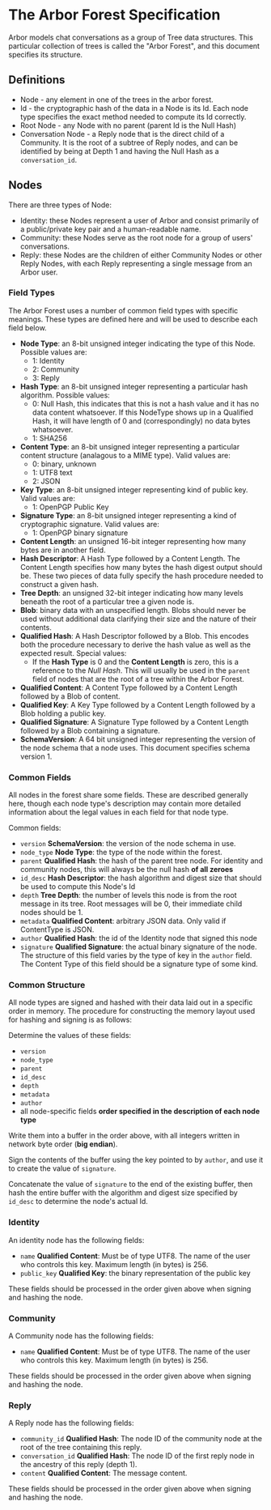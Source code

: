 # The Arbor Forest Specification

Arbor models chat conversations as a group of Tree data structures.
This particular collection of trees is called the "Arbor Forest", and
this document specifies its structure.

## Definitions

- Node - any element in one of the trees in the arbor forest.
- Id - the cryptographic hash of the data in a Node is its Id. Each node type specifies the exact method needed to compute its Id correctly.
- Root Node - any Node with no parent (parent Id is the Null Hash)
- Conversation Node - a Reply node that is the direct child of a Community. It is the root of a subtree of Reply nodes, and can be identified by being at Depth 1 and having the Null Hash as a `conversation_id`.

## Nodes

There are three types of Node:

- Identity: these Nodes represent a user of Arbor and consist primarily of a public/private key pair and a human-readable name.
- Community: these Nodes serve as the root node for a group of users' conversations.
- Reply: these Nodes are the children of either Community Nodes or other Reply Nodes, with each Reply representing a single message from an Arbor user.

### Field Types

The Arbor Forest uses a number of common field types with specific meanings. These types are defined here and will be used to describe each field below.

- **Node Type**: an 8-bit unsigned integer indicating the type of this Node. Possible values are:
  - 1: Identity
  - 2: Community
  - 3: Reply
- **Hash Type**: an 8-bit unsigned integer representing a particular hash algorithm. Possible values:
  - 0: Null Hash, this indicates that this is not a hash value and it has no data content whatsoever. If this NodeType shows up in a Qualified Hash, it will have length of 0 and (correspondingly) no data bytes whatsoever.
  - 1: SHA256
- **Content Type**: an 8-bit unsigned integer representing a particular content structure (analagous to a MIME type). Valid values are:
  - 0: binary, unknown
  - 1: UTF8 text
  - 2: JSON
- **Key Type**: an 8-bit unsigned integer representing kind of public key. Valid values are:
  - 1: OpenPGP Public Key
- **Signature Type**: an 8-bit unsigned integer representing a kind of cryptographic signature. Valid values are:
  - 1: OpenPGP binary signature
- **Content Length**: an unsigned 16-bit integer representing how many bytes are in another field.
- **Hash Descriptor**: A Hash Type followed by a Content Length. The Content Length specifies how many bytes the hash digest output should be. These two pieces of data fully specify the hash procedure needed to construct a given hash.
- **Tree Depth**: an unsigned 32-bit integer indicating how many levels beneath the root of a particular tree a given node is.
- **Blob**: binary data with an unspecified length. Blobs should never be used without additional data clarifying their size and the nature of their contents.
- **Qualified Hash**: A Hash Descriptor followed by a Blob. This encodes both the procedure necessary to derive the hash value as well as the expected result. Special values:
  - If the **Hash Type** is 0 and the **Content Length** is zero, this is a reference to the _Null Hash_. This will usually be used in the `parent` field of nodes that are the root of a tree within the Arbor Forest.
- **Qualified Content**: A Content Type followed by a Content Length followed by a Blob of content.
- **Qualified Key**: A Key Type followed by a Content Length followed by a Blob holding a public key.
- **Qualified Signature**: A Signature Type followed by a Content Length followed by a Blob containing a signature.
- **SchemaVersion**: A 64 bit unsigned integer representing the version of the node schema that a node uses. This document specifies schema version 1.

### Common Fields

All nodes in the forest share some fields. These are described generally here, though each node type's description may contain more detailed information about the legal values in each field for that node type.

Common fields:

- `version` **SchemaVersion**: the version of the node schema in use.
- `node_type` **Node Type**: the type of the node within the forest.
- `parent` **Qualified Hash**: the hash of the parent tree node. For identity and community nodes, this will always be the null hash **of all zeroes**
- `id_desc` **Hash Descriptor**: the hash algorithm and digest size that should be used to compute this Node's Id
- `depth` **Tree Depth**: the number of levels this node is from the root message in its tree. Root messages will be 0, their immediate child nodes should be 1.
- `metadata` **Qualified Content**: arbitrary JSON data. Only valid if ContentType is JSON.
- `author` **Qualified Hash**: the id of the Identity node that signed this node
- `signature` **Qualified Signature**: the actual binary signature of the node. The structure of this field varies by the type of key in the `author` field. The Content Type of this field should be a signature type of some kind.

### Common Structure

All node types are signed and hashed with their data laid out in a specific order in memory. The procedure for constructing the memory layout used for hashing and signing is as follows:

Determine the values of these fields:

- `version`
- `node_type`
- `parent`
- `id_desc`
- `depth`
- `metadata`
- `author`
- all node-specific fields **order specified in the description of each node type**

Write them into a buffer in the order above, with all integers written in network byte order (**big endian**).

Sign the contents of the buffer using the key pointed to by `author`, and use it to create the value of `signature`.

Concatenate the value of `signature` to the end of the existing buffer, then hash the entire buffer with the algorithm and digest size specified by `id_desc` to determine the node's actual Id.

### Identity

An identity node has the following fields:

- `name` **Qualified Content**: Must be of type UTF8. The name of the user who controls this key. Maximum length (in bytes) is 256.
- `public_key` **Qualified Key**: the binary representation of the public key

These fields should be processed in the order given above when signing and hashing the node.
 
### Community

A Community node has the following fields:

- `name` **Qualified Content**: Must be of type UTF8. The name of the user who controls this key. Maximum length (in bytes) is 256.

These fields should be processed in the order given above when signing and hashing the node.
 
### Reply

A Reply node has the following fields:

- `community_id` **Qualified Hash**: The node ID of the community node at the root of the tree containing this reply.
- `conversation_id` **Qualified Hash**: The node ID of the first reply node in the ancestry of this reply (depth 1).
- `content` **Qualified Content**: The message content.

These fields should be processed in the order given above when signing and hashing the node.
